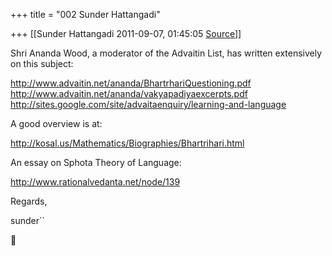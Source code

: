 +++
title = "002 Sunder Hattangadi"

+++
[[Sunder Hattangadi	2011-09-07, 01:45:05 [Source](https://groups.google.com/g/samskrita/c/GMcZyqF8pMk)]]



Shri Ananda Wood, a moderator of the Advaitin List, has written extensively on this subject:



<http://www.advaitin.net/ananda/BhartrhariQuestioning.pdf>  
<http://www.advaitin.net/ananda/vakyapadiyaexcerpts.pdf>  
<http://sites.google.com/site/advaitaenquiry/learning-and-language>



A good overview is at:



<http://kosal.us/Mathematics/Biographies/Bhartrihari.html>



An essay on Sphota Theory of Language:



<http://www.rationalvedanta.net/node/139>





Regards,



sunder``



